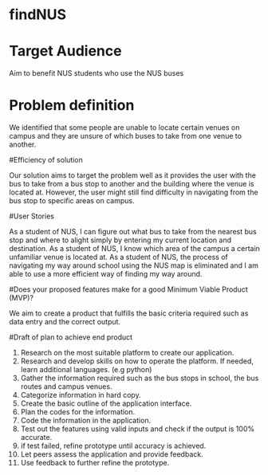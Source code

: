 # findNUS

# Target Audience 
Aim to benefit NUS students who use the NUS buses

# Problem definition  

We identified that some people are unable to locate certain venues on campus and they are unsure of which buses to take from one venue to another. 

#Efficiency of solution

Our solution aims to target the problem well as it provides the user with the bus to take from a bus stop to another and the building where the venue is located at. However, the user might still find difficulty in navigating from the bus stop to specific areas on campus.
 
#User Stories

As a student of NUS, I can figure out what bus to take from the nearest bus stop and where to alight simply by entering my current location and destination.
As a student of NUS, I know which area of the campus a certain unfamiliar venue is located at.
As a student of NUS, the process of navigating my way around school using the NUS map is eliminated and I am able to use a more efficient way of finding my way around.

#Does your proposed features make for a good Minimum Viable Product (MVP)?

We aim to create a product that fulfills the basic criteria required such as data entry and the correct output. 

#Draft of plan to achieve end product 

1. Research on the most suitable platform to create our application. 
2. Research and develop skills on how to operate the platform. If needed, learn additional languages. (e.g python)
3. Gather the information required such as the bus stops in school, the bus routes and campus venues.
4.  Categorize information in hard copy. 
5. Create the basic outline of the application interface. 
6. Plan the codes for the information. 
7. Code the information in the application. 
8. Test out the features using valid inputs and check if the output is 100% accurate.
9. if test failed, refine prototype  until accuracy is achieved. 
10. Let peers assess the application and provide feedback. 
11. Use feedback to further refine the prototype. 


